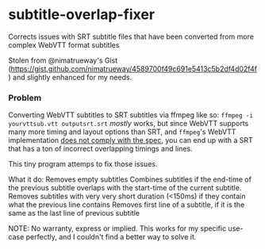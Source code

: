 # subtitle-overlap-fixer
Corrects issues with SRT subtitle files that have been converted from more complex WebVTT format subtitles

Stolen from @nimatrueway's Gist (https://gist.github.com/nimatrueway/4589700f49c691e5413c5b2df4d02f4f) and slightly enhanced for my needs.

### Problem
Converting WebVTT subtitles to SRT subtitles via ffmpeg like so: `ffmpeg -i yourvttsub.vtt outputsrt.srt` _mostly_ works,
but since WebVTT supports many more timing and layout options than SRT, and `ffmpeg`'s WebVTT implementation [does not comply with the spec](https://trac.ffmpeg.org/ticket/4048), you can end up with a SRT that has a ton of incorrect overlapping timings and lines.

This tiny program attemps to fix those issues.

What it do:
    Removes empty subtitles
    Combines subtitles if the end-time of the previous subtitle overlaps with the start-time of the current subtitle.
    Removes subtitles with very very short duration (<150ms) if they contain what the previous line contains
    Removes first line of a subtitle, if it is the same as the last line of previous subtitle

NOTE: No warranty, express or implied. This works for my specific use-case perfectly, and I couldn't find a better way to solve it.
